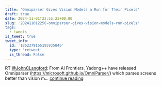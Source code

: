 ```yaml
---
title: 'Omniparser Gives Vision Models a Run for Their Pixels'
draft: true
date: 2024-11-01T22:56:23+00:00
slug: '202411012256-omniparser-gives-vision-models-run-pixels'
tags:
  - tweets
is_tweet: true
tweet_info:
  id: '1852379165195935846'
  type: 'retweet'
  is_thread: False
---
```




RT [@JohnCLangford](https://x.com/JohnCLangford): From AI Frontiers, Yadong++ have released Omniparser (<https://microsoft.github.io/OmniParser/>) which parses screens better than vision m… [continue reading](https://x.com/sytelus/status/1852379165195935846)
